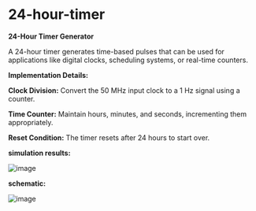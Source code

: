 # 24-hour-timer

**24-Hour Timer Generator**

A 24-hour timer generates time-based pulses that can be used for applications like digital clocks, scheduling systems, or real-time counters. 

**Implementation Details:**

**Clock Division:** Convert the 50 MHz input clock to a 1 Hz signal using a counter.

**Time Counter:** Maintain hours, minutes, and seconds, incrementing them appropriately.

**Reset Condition:** The timer resets after 24 hours to start over.

**simulation results:**

![image](https://github.com/user-attachments/assets/42c85a9a-8dc1-493b-9e1e-8f495b746526)

**schematic:**

![image](https://github.com/user-attachments/assets/5e2c913b-1a20-415f-968e-03b438d9bb69)

